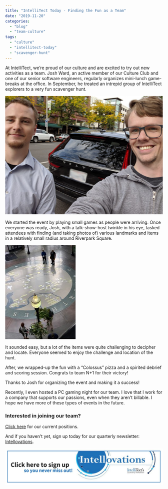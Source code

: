 ```yaml
---
title: "IntelliTect Today - Finding the Fun as a Team"
date: "2019-11-20"
categories: 
  - "blog"
  - "team-culture"
tags: 
  - "culture"
  - "intellitect-today"
  - "scavenger-hunt"
---
```


At IntelliTect, we’re proud of our culture and are excited to try out new activities as a team. Josh Ward, an active member of our Culture Club and one of our senior software engineers, regularly organizes mini-lunch game-breaks at the office. In September, he treated an intrepid group of IntelliTect explorers to a very fun scavenger hunt.

![](images/Today-1-Winning-team-1024x768.jpg)

We started the event by playing small games as people were arriving. Once everyone was ready, Josh, with a talk-show-host twinkle in his eye, tasked attendees with finding (and taking photos of) various landmarks and items in a relatively small radius around Riverpark Square.

![](images/Today-2-riverfront2-225x300.jpg)

It sounded easy, but a lot of the items were quite challenging to decipher and locate. Everyone seemed to enjoy the challenge and location of the hunt.

After, we wrapped-up the fun with a “Colossus” pizza and a spirited debrief and scoring session. Congrats to team N+1 for their victory!

Thanks to Josh for organizing the event and making it a success!

Recently, I even hosted a PC gaming night for our team. I love that I work for a company that supports our passions, even when they aren’t billable. I hope we have more of these types of events in the future.

### Interested in joining our team?

[Click here](/jobs/) for our current positions.

And if you haven’t yet, sign up today for our quarterly newsletter: [Intellovations](https://bit.ly/2Nhro9T).

[![](images/Click-here-to-sign-up-1-1024x235.jpg)](https://bit.ly/2Nhro9T)
